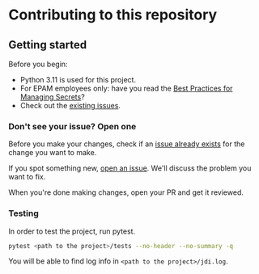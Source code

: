 # Contributing to this repository

## Getting started

Before you begin:
-   Python 3.11 is used for this project.
-   For EPAM employees only: have you read the [Best Practices for Managing Secrets](https://elearn.epam.com/courses/course-v1:EPAM+5SCSS+0620/courseware/4b94c749c309409ea878fb7916be316b/ae4553f7cd524229b42f260b0ac692ed/1?activate_block_id=block-v1%3AEPAM%2B5SCSS%2B0620%2Btype%40vertical%2Bblock%40c04f1498c7d04ac4bf87b652741d90bb)?
-   Check out the [existing issues](https://github.com/jdi-testing/jdi-python/issues).

### Don't see your issue? Open one

Before you make your changes, check if an [issue already exists](https://github.com/jdi-testing/jdi-python/issues) for the change you want to make.

If you spot something new, [open an issue](https://github.com/jdi-testing/jdi-python/issues/new). We'll discuss the problem you want to fix.

When you're done making changes, open your PR and get it reviewed.

### Testing

In order to test the project, run pytest.

```bash
pytest <path to the project>/tests --no-header --no-summary -q
```

You will be able to find log info in `<path to the project>/jdi.log`.